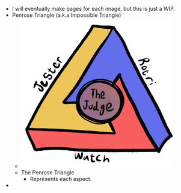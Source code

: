 - I will eventually make pages for each image, but this is just a WIP.
- Penrose Triangle (a.k.a Impossible Triangle)
	- ![Penrose Triangle.png](../assets/Penrose_Triangle_1717654302034_0.png)
	- The Penrose Triangle
		- Represents each aspect.
-